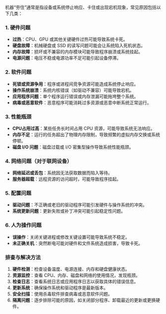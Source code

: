 机器“夯住”通常是指设备或系统停止响应、卡住或出现宕机现象，常见原因包括以下几类：

### 1. **硬件问题**

- **过热**：CPU、GPU 或其他关键硬件过热可能导致系统卡死。
- **硬盘故障**：机械硬盘或 SSD 的读写问题可能会让系统陷入死机状态。
- **内存故障**：损坏或不兼容的内存模块可能导致程序崩溃或系统挂起。
- **电源问题**：电压不稳或电源功率不足可能引起设备停滞。

### 2. **软件问题**

- **死锁或资源争用**：程序或进程间竞争资源可能造成系统停止响应。
- **操作系统崩溃**：系统内核错误（如驱动不兼容）可能导致宕机。
- **应用程序问题**：单个程序运行错误或内存泄漏可能拖垮整个系统。
- **病毒或恶意软件**：恶意程序可能消耗过多资源或恶意中断系统正常运行。

### 3. **性能瓶颈**

- **CPU占用过高**：某些任务长时间占用 CPU 资源，可能导致系统无法响应。
- **内存不足**：运行的任务超出了物理内存限制，导致频繁的虚拟内存交换或系统停顿。
- **磁盘 I/O 问题**：磁盘过载或 I/O 密集型操作导致系统性能瓶颈。

### 4. **网络问题（对于联网设备）**

- **网络延迟或丢包**：系统因无法获取数据而陷入等待。
- **服务器超载**：远程资源的访问超时，可能导致程序挂起。

### 5. **配置问题**

- **驱动问题**：不正确或老旧的驱动程序可能引发硬件与操作系统的冲突。
- **系统更新问题**：更新失败或补丁冲突可能引起稳定性问题。

### 6. **人为操作问题**

- **误操作**：关闭关键进程或修改关键设置可能导致系统不稳定。
- **未正确关机**：突然断电可能对硬件和文件系统造成损害，导致卡死。

### 排查与解决方法

1. **硬件检测**：检查设备温度、电源连接、内存和硬盘健康状态。
2. **资源监控**：查看 CPU、内存、磁盘和网络的使用情况，发现瓶颈。
3. **检查日志**：查看系统日志或应用程序日志以获取具体的错误信息。
4. **更新系统**：确保操作系统和驱动程序是最新版本。
5. **安全扫描**：使用杀毒软件排查病毒或恶意软件问题。
6. **隔离问题**：逐步排除可能的原因，如关闭部分程序、卸载最近的更新或更换硬件。